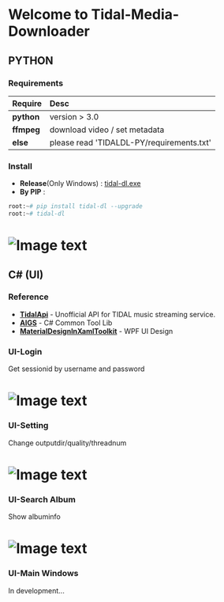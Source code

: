 # **Welcome to Tidal-Media-Downloader**  
## **PYTHON**
### Requirements
|Require|Desc|
|:----|:----|
|**python**| version > 3.0|
|**ffmpeg**| download video / set metadata|
|**else**| please read 'TIDALDL-PY/requirements.txt'|

### Install
  - **Release**(Only Windows) : [tidal-dl.exe]  
  - **By PIP** :
  ``` python
  root:~# pip install tidal-dl --upgrade
  root:~# tidal-dl 
  ```
# ![Image text](https://github.com/yaronzz/Tidal-Media-Downloader/raw/master/TIDALDL-UI/res/cmd.png) 
  

## **C# (UI)**
### Reference
* **[TidalApi]** - Unofficial API for TIDAL music streaming service. 
* **[AIGS]** - C# Common Tool Lib
* **[MaterialDesignInXamlToolkit]** - WPF UI Design

### UI-Login
Get sessionid by username and password 
# ![Image text](https://github.com/yaronzz/Tidal-Media-Downloader/raw/master/TIDALDL-UI/res/login.png) 
### UI-Setting
Change outputdir/quality/threadnum 
# ![Image text](https://github.com/yaronzz/Tidal-Media-Downloader/raw/master/TIDALDL-UI/res/setting.png) 
### UI-Search Album
Show albuminfo
# ![Image text](https://github.com/yaronzz/Tidal-Media-Downloader/raw/master/TIDALDL-UI/res/search.png) 
### UI-Main Windows
In development...


   [tidal-dl.exe]: <https://github.com/yaronzz/Tidal-Media-Downloader/tree/master/TIDALDL-PY/exe>
   [TidalApi]: <https://pypi.org/project/tidalapi/>
   [AIGS]: <https://github.com/yaronzz/AIGS>
   [MaterialDesignInXamlToolkit]: <https://github.com/MaterialDesignInXAML/MaterialDesignInXamlToolkit>
